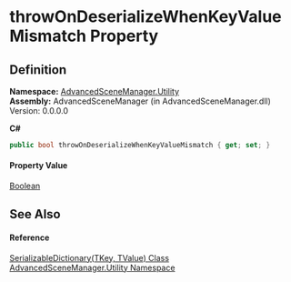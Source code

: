 # throwOnDeserializeWhenKeyValueMismatch Property




## Definition
**Namespace:** <a href="N_AdvancedSceneManager_Utility">AdvancedSceneManager.Utility</a>  
**Assembly:** AdvancedSceneManager (in AdvancedSceneManager.dll) Version: 0.0.0.0

**C#**
``` C#
public bool throwOnDeserializeWhenKeyValueMismatch { get; set; }
```



#### Property Value
<a href="https://learn.microsoft.com/dotnet/api/system.boolean" target="_blank" rel="noopener noreferrer">Boolean</a>

## See Also


#### Reference
<a href="T_AdvancedSceneManager_Utility_SerializableDictionary_2">SerializableDictionary(TKey, TValue) Class</a>  
<a href="N_AdvancedSceneManager_Utility">AdvancedSceneManager.Utility Namespace</a>  
